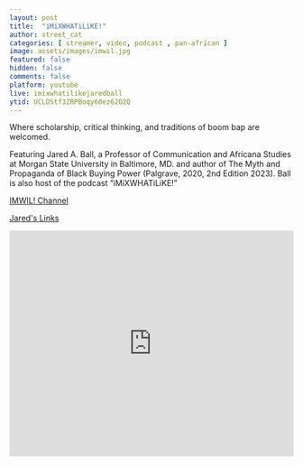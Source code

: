 ```yaml
---
layout: post
title:  "iMiXWHATiLiKE!"
author: street_cat
categories: [ streamer, video, podcast , pan-african ]
image: assets/images/imwil.jpg
featured: false
hidden: false
comments: false
platform: youtube
live: imixwhatilikejaredball
ytid: UCLDStf3ZRPBoqy60ez62O2Q
---
```


Where scholarship, critical thinking, and traditions of boom bap are welcomed.

Featuring Jared A. Ball, a Professor of Communication and Africana Studies at Morgan State University in Baltimore, MD. and author of The Myth and Propaganda of Black Buying Power (Palgrave, 2020, 2nd Edition 2023). Ball is also host of the podcast “iMiXWHATiLiKE!”

<a href="https://www.youtube.com/@imixwhatilikejaredball">IMWIL! Channel</a>

<a href="https://linktr.ee/jaredball">Jared's Links</a>

<iframe 
width="100%" height="400" 
src="https://www.youtube.com/embed/+lastest?list=PLLvFbqpO8vs32wJXzMqnxxOz2mgBaseFj" 
title="YouTube video player" 
frameborder="0" 
allow="autoplay; encrypted-media; picture-in-picture; web-share"
referrerpolicy="strict-origin-when-cross-origin" 
allowfullscreen>
</iframe>

